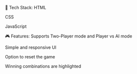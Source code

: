 🔧 Tech Stack:
HTML

CSS

JavaScript

🎮 Features:
Supports Two-Player mode and Player vs AI mode

Simple and responsive UI

Option to reset the game

Winning combinations are highlighted

